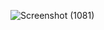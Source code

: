 ![Screenshot (1081)](https://github.com/user-attachments/assets/9f3b4ef1-ed83-4ec1-8d32-a31b1e4c2f73)
